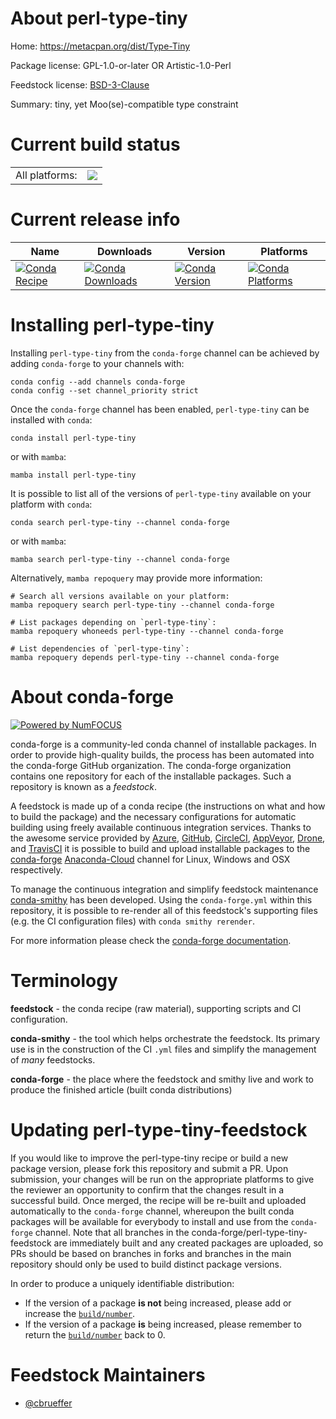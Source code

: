 About perl-type-tiny
====================

Home: https://metacpan.org/dist/Type-Tiny

Package license: GPL-1.0-or-later OR Artistic-1.0-Perl

Feedstock license: [BSD-3-Clause](https://github.com/conda-forge/perl-type-tiny-feedstock/blob/main/LICENSE.txt)

Summary: tiny, yet Moo(se)-compatible type constraint

Current build status
====================


<table><tr><td>All platforms:</td>
    <td>
      <a href="https://dev.azure.com/conda-forge/feedstock-builds/_build/latest?definitionId=17003&branchName=main">
        <img src="https://dev.azure.com/conda-forge/feedstock-builds/_apis/build/status/perl-type-tiny-feedstock?branchName=main">
      </a>
    </td>
  </tr>
</table>

Current release info
====================

| Name | Downloads | Version | Platforms |
| --- | --- | --- | --- |
| [![Conda Recipe](https://img.shields.io/badge/recipe-perl--type--tiny-green.svg)](https://anaconda.org/conda-forge/perl-type-tiny) | [![Conda Downloads](https://img.shields.io/conda/dn/conda-forge/perl-type-tiny.svg)](https://anaconda.org/conda-forge/perl-type-tiny) | [![Conda Version](https://img.shields.io/conda/vn/conda-forge/perl-type-tiny.svg)](https://anaconda.org/conda-forge/perl-type-tiny) | [![Conda Platforms](https://img.shields.io/conda/pn/conda-forge/perl-type-tiny.svg)](https://anaconda.org/conda-forge/perl-type-tiny) |

Installing perl-type-tiny
=========================

Installing `perl-type-tiny` from the `conda-forge` channel can be achieved by adding `conda-forge` to your channels with:

```
conda config --add channels conda-forge
conda config --set channel_priority strict
```

Once the `conda-forge` channel has been enabled, `perl-type-tiny` can be installed with `conda`:

```
conda install perl-type-tiny
```

or with `mamba`:

```
mamba install perl-type-tiny
```

It is possible to list all of the versions of `perl-type-tiny` available on your platform with `conda`:

```
conda search perl-type-tiny --channel conda-forge
```

or with `mamba`:

```
mamba search perl-type-tiny --channel conda-forge
```

Alternatively, `mamba repoquery` may provide more information:

```
# Search all versions available on your platform:
mamba repoquery search perl-type-tiny --channel conda-forge

# List packages depending on `perl-type-tiny`:
mamba repoquery whoneeds perl-type-tiny --channel conda-forge

# List dependencies of `perl-type-tiny`:
mamba repoquery depends perl-type-tiny --channel conda-forge
```


About conda-forge
=================

[![Powered by
NumFOCUS](https://img.shields.io/badge/powered%20by-NumFOCUS-orange.svg?style=flat&colorA=E1523D&colorB=007D8A)](https://numfocus.org)

conda-forge is a community-led conda channel of installable packages.
In order to provide high-quality builds, the process has been automated into the
conda-forge GitHub organization. The conda-forge organization contains one repository
for each of the installable packages. Such a repository is known as a *feedstock*.

A feedstock is made up of a conda recipe (the instructions on what and how to build
the package) and the necessary configurations for automatic building using freely
available continuous integration services. Thanks to the awesome service provided by
[Azure](https://azure.microsoft.com/en-us/services/devops/), [GitHub](https://github.com/),
[CircleCI](https://circleci.com/), [AppVeyor](https://www.appveyor.com/),
[Drone](https://cloud.drone.io/welcome), and [TravisCI](https://travis-ci.com/)
it is possible to build and upload installable packages to the
[conda-forge](https://anaconda.org/conda-forge) [Anaconda-Cloud](https://anaconda.org/)
channel for Linux, Windows and OSX respectively.

To manage the continuous integration and simplify feedstock maintenance
[conda-smithy](https://github.com/conda-forge/conda-smithy) has been developed.
Using the ``conda-forge.yml`` within this repository, it is possible to re-render all of
this feedstock's supporting files (e.g. the CI configuration files) with ``conda smithy rerender``.

For more information please check the [conda-forge documentation](https://conda-forge.org/docs/).

Terminology
===========

**feedstock** - the conda recipe (raw material), supporting scripts and CI configuration.

**conda-smithy** - the tool which helps orchestrate the feedstock.
                   Its primary use is in the construction of the CI ``.yml`` files
                   and simplify the management of *many* feedstocks.

**conda-forge** - the place where the feedstock and smithy live and work to
                  produce the finished article (built conda distributions)


Updating perl-type-tiny-feedstock
=================================

If you would like to improve the perl-type-tiny recipe or build a new
package version, please fork this repository and submit a PR. Upon submission,
your changes will be run on the appropriate platforms to give the reviewer an
opportunity to confirm that the changes result in a successful build. Once
merged, the recipe will be re-built and uploaded automatically to the
`conda-forge` channel, whereupon the built conda packages will be available for
everybody to install and use from the `conda-forge` channel.
Note that all branches in the conda-forge/perl-type-tiny-feedstock are
immediately built and any created packages are uploaded, so PRs should be based
on branches in forks and branches in the main repository should only be used to
build distinct package versions.

In order to produce a uniquely identifiable distribution:
 * If the version of a package **is not** being increased, please add or increase
   the [``build/number``](https://docs.conda.io/projects/conda-build/en/latest/resources/define-metadata.html#build-number-and-string).
 * If the version of a package **is** being increased, please remember to return
   the [``build/number``](https://docs.conda.io/projects/conda-build/en/latest/resources/define-metadata.html#build-number-and-string)
   back to 0.

Feedstock Maintainers
=====================

* [@cbrueffer](https://github.com/cbrueffer/)


